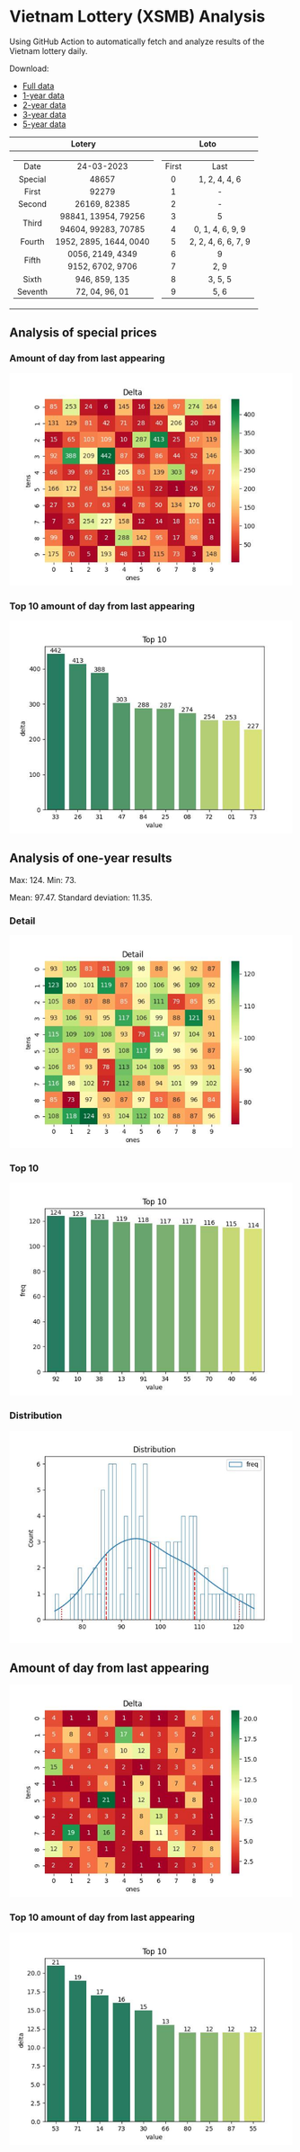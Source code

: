 # Vietnam Lottery (XSMB) Analysis

Using GitHub Action to automatically fetch and analyze results of the Vietnam lottery daily.

Download:

* [Full data](https://raw.githubusercontent.com/khiemdoan/vietnam-lottery-xsmb-analysis/main/results/xsmb.csv)
* [1-year data](https://raw.githubusercontent.com/khiemdoan/vietnam-lottery-xsmb-analysis/main/results/xsmb_1_year.csv)
* [2-year data](https://raw.githubusercontent.com/khiemdoan/vietnam-lottery-xsmb-analysis/main/results/xsmb_2_year.csv)
* [3-year data](https://raw.githubusercontent.com/khiemdoan/vietnam-lottery-xsmb-analysis/main/results/xsmb_3_year.csv)
* [5-year data](https://raw.githubusercontent.com/khiemdoan/vietnam-lottery-xsmb-analysis/main/results/xsmb_5_year.csv)

| Lotery      | Loto |
| :-----------: | :-----------: |
| <table><tr><td>Date</td><td>24-03-2023</td></tr><tr><td>Special</td><td>48657</td></tr><tr><td>First</td><td>92279</td></tr><tr><td>Second</td><td>26169, 82385</td></tr><tr><td rowspan="2">Third</td><td>98841, 13954, 79256</td></tr><tr><td>94604, 99283, 70785</td></tr><tr><td>Fourth</td><td>1952, 2895, 1644, 0040</td></tr><tr><td rowspan="2">Fifth</td><td>0056, 2149, 4349</td></tr><tr><td>9152, 6702, 9706</td></tr><tr><td>Sixth</td><td>946, 859, 135</td></tr><tr><td>Seventh</td><td>72, 04, 96, 01</td></tr></table> | <table><tr><td>First</td><td>Last</td></tr><tr><td>0</td><td>1, 2, 4, 4, 6</td></tr><tr><td>1</td><td>-</td></tr><tr><td>2</td><td>-</td></tr><tr><td>3</td><td>5</td></tr><tr><td>4</td><td>0, 1, 4, 6, 9, 9</td></tr><tr><td>5</td><td>2, 2, 4, 6, 6, 7, 9</td></tr><tr><td>6</td><td>9</td></tr><tr><td>7</td><td>2, 9</td></tr><tr><td>8</td><td>3, 5, 5</td></tr><tr><td>9</td><td>5, 6</td></tr></table> |


<h2>Analysis of special prices</h2>

<h3>Amount of day from last appearing</h3>

![Delta](images/special_delta.jpg)

<h3>Top 10 amount of day from last appearing</h3>

![Delta top 10](images/special_delta_top_10.jpg)

<h2>Analysis of one-year results</h2>

Max: 124. Min: 73.

Mean: 97.47. Standard deviation: 11.35.

<h3>Detail</h3>

![Detail](images/heatmap.jpg)

<h3>Top 10</h3>

![Top 10](images/top-10.jpg)

<h3>Distribution</h3>

![Distribution](images/distribution.jpg)

<h2>Amount of day from last appearing</h2>

![Delta](images/delta.jpg)

<h3>Top 10 amount of day from last appearing</h3>

![Delta top 10](images/delta_top_10.jpg)